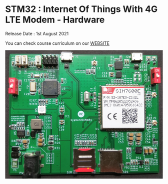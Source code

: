 # STM32 : Internet Of Things With 4G LTE Modem - Hardware

Release Date : 1st August 2021

You can check course curriculum on our [WEBSITE](https://www.cipher2infinity.com/)

![](Hardware%20Images/Course%20Hardware.jpg)

